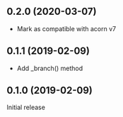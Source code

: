 ## 0.2.0 (2020-03-07)

* Mark as compatible with acorn v7

## 0.1.1 (2019-02-09)

* Add \_branch() method

## 0.1.0 (2019-02-09)

Initial release
